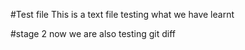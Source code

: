 #Test file
This is a text file testing what we have learnt

#stage 2
now we are also testing git diff

